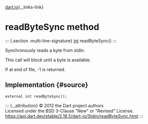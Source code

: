 [dart:io](../../dart-io/dart-io-library){._links-link}

readByteSync method
===================

::: {.section .multi-line-signature}
[int](../../dart-core/int-class) readByteSync()
:::

Synchronously reads a byte from stdin.

This call will block until a byte is available.

If at end of file, -1 is returned.

Implementation {#source}
--------------

``` {.language-dart data-language="dart"}
external int readByteSync();
```

::: {._attribution}
© 2012 the Dart project authors\
Licensed under the BSD 3-Clause \"New\" or \"Revised\" License.\
<https://api.dart.dev/stable/2.18.5/dart-io/Stdin/readByteSync.html>
:::
